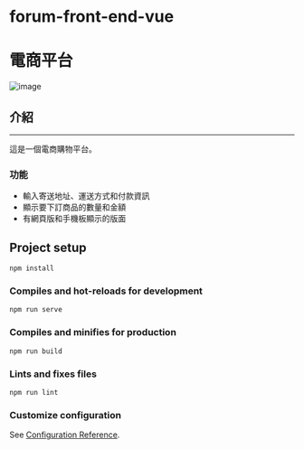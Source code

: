 # forum-front-end-vue

# 電商平台
![image](https://github.com/21Jasper12/Shop-Vue-test-/blob/main/src/assets/images/shopping.jpg)

## 介紹
---
這是一個電商購物平台。

###  功能
* 輸入寄送地址、運送方式和付款資訊
* 顯示要下訂商品的數量和金額
* 有網頁版和手機板顯示的版面

## Project setup
```
npm install
```

### Compiles and hot-reloads for development
```
npm run serve
```

### Compiles and minifies for production
```
npm run build
```

### Lints and fixes files
```
npm run lint
```

### Customize configuration
See [Configuration Reference](https://cli.vuejs.org/config/).
